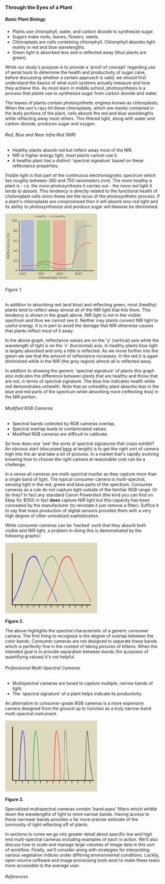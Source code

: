 ### Through the Eyes of a Plant

##### Basic Plant Biology

* Plants use chlorophyll, water, and carbon dioxide to synthesize sugar.
* Sugars make roots, leaves, flowers, seeds.
* Chloroplasts are cells containing chlorophyll. Chlorophyll absorbs light mainly in red and blue wavelengths.
* Green light is absorbed less and is reflected away (thus plants are green).

While our study's purpose is to provide a 'proof of concept' regarding use of aerial tools to determine the health 
and productivity of sugar cane, before discussing whether a certain approach is valid,  we should first understand 
the basics of what such systems actually measure and how they achieve this. As most learn in middle school, 
photosynthesis is a process that plants use to synthesize sugar from carbon dioxide and water. 

The leaves of 
plants contain photosynthetic engines known as chloroplasts. When the sun's rays hit these chloroplasts, which are 
mainly contained in the leafy portions of the plant, cells absorb the red and blue wavelengths while reflecting away 
most others. This filtered light, along with water and carbon dioxide, produces sugar and oxygen.

###### Red, Blue and Near Infra Red (NIR)

* Healthy plants absorb red but reflect away most of the NIR.
* NIR is higher energy light, most plants cannot use it.
* A healthy plant has a distinct 'spectral signature' based on these reflectance properties.

Visible light is that part of the continuous electromagnetic spectrum which lies roughly between 380 and 750 
nanometers (nm). The more healthy a plant is - i.e. the more photosynthesis it carries out - the more red light 
it tends to absorb. This tendency is directly related to the functional health of choloroplast cells since these are the 
locus of the photosynthetic process. If a plant's chloroplasts are compromised then it will absorb less red light
and its ability to photosynthesize and produce sugar will likewise be diminished.  

![](img/one.png) 
###### Figure 1. 
   
In addition to absorbing red (and blue) and reflecting green, most (healthy) plants tend to reflect away almost all of 
the NIR light that hits them. This tendency is shown in the graph above. NIR light is not in the visible spectrum 
and thus we cannot see it. Neither may plants convert NIR light to useful energy. It is in part to avoid the 
damage that NIR otherwise causes that plants reflect most of it away. 

In the above graph, reflectance values are on the 'y' (vertical) axis while the wavelength of light is on the 'x' 
(horizontal) axis. In healthy plants blue light is largely absorbed and only a little is reflected. As we move further 
into the green we see that the amount of reflectance increases. In the red it is again diminished while in the NIR 
(the grey region) almost all is reflected away. 

In addition to showing the generic 'spectral signature' of plants this graph also indicates the difference 
between plants that are healthy and those that are not, in terms of spectral signature. The blue line indicates 
health while red demonstrates unhealth. Note that an unhealthy plant absorbs less in the blue 
and red parts of the spectrum while absorbing more (reflecting less) in the NIR portion.   
 

###### Modified RGB Cameras
* Spectral bands collected by RGB cameras overlap. 
* Spectral overlap leads to contaminated values.
* Modified RGB cameras are difficult to calibrate.

So how does one 'see' the sorts of spectral signatures that crops exhibit? An obvious start (discussed [here](readme_resources/kites_balloons_drones.md)
at length) is to get the right sort of camera high into the air and take a lot of pictures.
In a market that's rapidly evolving knowing how to choose the right camera at reasonable cost can be a challenge.

In a sense all cameras are multi-spectral insofar as they capture more than a single band of light. The typical consumer
camera is multi-spectral, sensing light in the red, green and blue parts of the spectrum. Consumer cameras as a rule do 
not capture light outside of the familiar RGB range. Or do they? In fact any standard Canon Powershot (the kind you can 
find on Ebay for $100) in fact __does__ capture NIR light but this capacity has been concealed by the manufacturer (to 
reinstate it just remove a filter). Suffice it to say that mass production of digital sensors provides them with a very 
high degree of often unrealized sophistication.
 
While consumer cameras can be 'hacked' such that they absorb both visible and NIR light, a problem in doing this is 
demonstrated by the following graphic:

![](img/two.png)

__Figure 2.__

The above highlights the spectral characteristic of a generic consumer camera. The first thing to recognize is the 
degree of overlap between the color bands. Consumer cameras are not designed to separate these bands which is perfectly 
fine in the context of taking pictures of kittens. When the intended goal is to provide separation between bands 
(for purposes of quantifying values) it's not helpful. 

###### Professional Multi-Spectral Cameras

* Multispectral cameras are tuned to capture multiple, narrow bands of light.
* The 'spectral signature' of a plant helps indicate its productivity.

An alternative to consumer-grade RGB cameras is a more expensive 
camera designed from the ground up to function as a truly narrow-band multi-spectral instrument. 

![](img/three.png)

__Figure 3.__

Specialized multispectral cameras contain 'band-pass' filters which whittle down the wavelengths of light to more 
narrow bands. Having access to these narrower bands provides a far more precise estimate of the luminosity of 
light reflecting off of plants.    

In sections to come we go into greater detail about specific low and high end multi-spectral cameras including examples 
of each in action. We'll also discuss how to scale and manage large volumes of image data in this sort of workflow.  Finally, 
we'll consider along with strategies for interpreting various vegetation indices under differing environmental conditions. 
Luckily, open-source software and image processing 
tools exist to make these tasks more accessible to the average user.


###### References
 